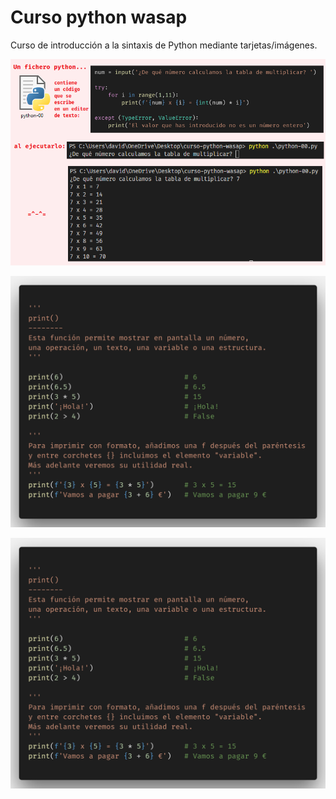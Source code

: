 # Curso python wasap

Curso de introducción a la sintaxis de Python mediante tarjetas/imágenes.

![Script de Python](img/python-script.png "Script de Python")

![print()](img/python-00.png "print()")

![Comentarios](img/python-00.png "Comentarios")